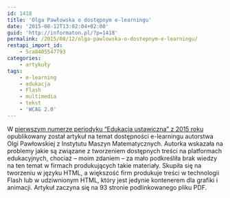 ```yaml
---
id: 1418
title: 'Olga Pawłowska o dostępnym e-learningu'
date: '2015-08-12T13:02:04+02:00'
guid: 'http://informaton.pl/?p=1418'
permalink: /2015/08/12/olga-pawlowska-o-dostepnym-e-learningu/
restapi_import_id:
    - 5ca8405547793
categories:
    - artykuły
tags:
    - e-learning
    - edukacja
    - Flash
    - multimedia
    - tekst
    - 'WCAG 2.0'
---
```


W [pierwszym numerze periodyku “Edukacja ustawiczna” z 2015 roku ](http://www.edukacjaustawicznadoroslych.eu/download/2015/edu_1_2015.pdf)opublikowany został artykuł na temat dostępności e-learningu autorstwa Olgi Pawłowskiej z Instytutu Maszyn Matematycznych. Autorka wskazała na problemy jakie są związane z tworzeniem dostępnych treści na platformach edukacyjnych, chociaż – moim zdaniem – za mało podkreśliła brak wiedzy na ten temat w firmach produkujących takie materiały. Skupiła się na tworzeniu w języku HTML, a większość firm produkuje treści w technologii Flash lub w udziwnionym HTML, który jest jedynie kontenerem dla grafiki i animacji. Artykuł zaczyna się na 93 stronie podlinkowanego pliku PDF.
